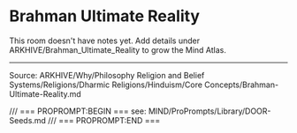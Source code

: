 # Brahman Ultimate Reality

This room doesn't have notes yet. Add details under ARKHIVE/Brahman_Ultimate_Reality to grow the Mind Atlas.

---
Source: ARKHIVE/Why/Philosophy Religion and Belief Systems/Religions/Dharmic Religions/Hinduism/Core Concepts/Brahman-Ultimate-Reality.md

/// === PROPROMPT:BEGIN ===
see: MIND/ProPrompts/Library/DOOR-Seeds.md
/// === PROPROMPT:END ===
